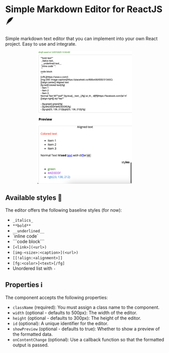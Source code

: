 # Simple Markdown Editor for ReactJS 🪶

Simple markdown text editor that you can implement into your own React project. Easy to use and integrate.

<center>
<img src="./assets/images/screenshot.png" width=300>
</center>

## Available styles 🎀
The editor offers the following baseline styles (for now):
- `_italics_`
- `**bold**`
- `__underlined__`
- \`inline code\`
- \`\`\`code block\`\`\`
- `[<link>](<url>)`
- `[img-<size>:<caption>](<url>)`
- `[[!align:<alignment>]]`
- `[fg:<color>]<text>[/fg]`
- Unordered list with `-`

## Properties ℹ️
The component accepts the following properties:
- `className` (required): You must assign a class name to the component.
- `width` (optional - defaults to 500px): The width of the editor.
- `height` (optional - defaults to 300px): The height of the editor.
- `id` (optional): A unique identifier for the editor.
- `showPreview` (optional - defaults to true): Whether to show a preview of the formatted data.
- `onContentChange` (optional): Use a callback function so that the formatted output is passed.
